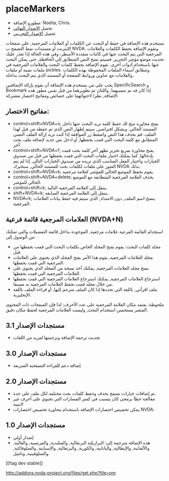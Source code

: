 # placeMarkers #

* مطورو الإضافة: Noelia, Chris.
* تحميل [الإصدار النهائي][1]
* تحميل [الإصدار التجريبي][2]

تستخدم هذه الإضافة في حفظ أو البحث عن الكلمات أو العلامات المرجعية, على
صفحات الإنترنت أو مستندات نمط التصفح ب NVDA. وتقوم الإضافة بحفظ الكلمات
والعلامات المرجعية التي يتم البحث عنها في كائنات متعددة الأسطر، وفي هذه
الحالة إذا تعذر عليك تحديث موضع مؤشر التحرير, فسيتم نسخ النص المتطابق إلى
الحافظة, حتى يمكن البحث عنها باستخدام أدوات أخرى. تقوم الإضافة بحفظ كلمات
البحث والعلامات المرجعية في ملفات نصية أو ملفات pickles.  وتتطابق أسماء
الملفات المحفوظة بهذه الكلمات والعلامات مع عناوين وروابط الصفحة أو المستند
الذي يتم البحث بداخله.

يجب على من يستخدم هذه الإضافة أن يقوم بإزالة الإضافتين SpecificSearch و
Bookmark إذا كان قد تم تنصيبهما, واللتان تم تطويرهما من قبل نفس مطور هذه
الإضافة, نظرا لاحتوائهما على خصائص ومفاتيح اختصار مشتركة.

## مفاتيح الاختصار: ##

*	control+shift+NVDA+s;  يفتح محاورة تتيح لك حفظ كلمة تريد البحث عنها داخل المستند الحالي. وبشكل افتراضي, سيتم إظهار النص الذي تم حفظه من قبل لهذا الملف. قم بحذف هذا النص واضغط زر الموافقة إذا كنت تريد إزالة الملف النصي المتطابق مع كلمة البحث التي قمت بحفظها, أو ادخل نص جديد لإضافة ملف بحث آخر.
*	control+shift+NVDA+f; يفتح محاورة بمربع تحرير تظهر آخر كلمة بحث قمت بإدخالها, كما يمكنك اختيار ملفات البحث التي قمت بحفظها من قبل من صندوق الخيارات واختيار الفعل المناسب الذي تريده من صندوق الخيارات التالي. إذا لم يتم العثور على ملفات لكلمات بحث للمستند الحالي, سيخبرك NVDA بذلك.
*	control+shift+NVDA+k; يقوم بحفظ الموضع الحالي للمؤشر كعلامة مرجعية.
*	control+shift+NVDA+delete; يحذف العلامة المرجعية المتطابقة مع الموضع الحالي للمؤشر.
*	control+shift+k; ينتقل إلى العلامة المرجعية التالية.
*	shift+NVDA+k; ينتقل إلى العلامة المرجعية السابقة.
*	NVDA+k; ينسخ اسم الملف, دون الامتداد, الذي سيتم فيه حفظ بيانات العلامات المرجعية.

## العلامات المرجعية قائمة فرعية (NVDA+N) ##


استخدام القائمة الفرعية علامات مرجعية, الموجودة بداخل قائمة التفضيلات والتي
تمكنك من الوصول إلى:

*	مجلد كلمات البحث: يقوم بفتح المجلد الخاص بكلمات البحث التي قمت بحفظها من
  قبل.
*	مجلد العلامات المرجعية, يقوم هذا الأمر بفتح المجلد الذي يحتوي على العلامات
  المرجعية التي قمت بحفظها.
*	نسخ مجلد العلامات المرجعية, يمكنك أخذ نسخة من المجلد الذي يحتوي على
  العلامات المرجعية التي قمت بحفظها.
*	استرجاع العلامات المرجعية, يمكنك استرجاع العلامات المرجعية التي قمت بحفظها
  من خلال مجلد قمت بحفظ العلامات المرجعية به مسبقا.
*	ملف اقرأني, باللغة التي تحددها إذا كان الملف مترجم إليها, أو قراءة الملف
  باللغة الإنجليزية.

ملحوظة: يعتمد مكان العلامة المرجعية على عدد الأحرف; لذا فإن الصفحات ذات
المحتوى المتغير يستحسن استخدام البحث, وليست العلامات المرجعية لحفظ مكان
دقيق.

## مستجدات الإصدار 3.1 ##
* تحديث ترجمة الإضافة وترجمتها لمزيد من اللغات

## مستجدات الإصدار 3.0 ##
* إضافة دعم للقراءة التصفحية السريعة

## مستجدات الإصدار 2.0 ##
* تم إضافات خيارات تسمح بحذف وحفظ كلمات بحث مختلفة لكل ملف على حدة.
* معالجة خطأ برمجي كان يتسبب في كسر المسارات التي تحتوي على أحرف غير لاتينية
* يمكن تخصيص اختصارات الإضافة باستخدام محاورة تخصيص اختصارات NVDA.


## مستجدات الإصدار 1.0 ##
* إصدار أولي
* هذه الإضافة مترجمة إلى: البرازيلية البرتغالية, والفنلندية, والفرنسية,
  والغالية, والألمانية, والإيطالية, واليابانية, والكورية, والبرتغالية,
  والإسبانية, والسلوفاكية, والسلوفينية, وتاميل.

[[!tag dev stable]]

[1]: http://addons.nvda-project.org/files/get.php?file=pm[1]:
http://addons.nvda-project.org/files/get.php?file=pm

[2]: http://addons.nvda-project.org/files/get.php?file=pm-dev

